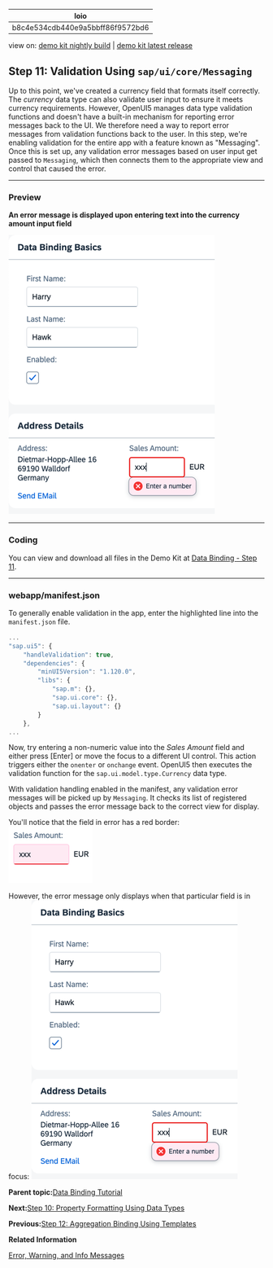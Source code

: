 <!-- loiob8c4e534cdb440e9a5bbff86f9572bd6 -->

| loio |
| -----|
| b8c4e534cdb440e9a5bbff86f9572bd6 |

<div id="loio">

view on: [demo kit nightly build](https://sdk.openui5.org/nightly/#/topic/b8c4e534cdb440e9a5bbff86f9572bd6) | [demo kit latest release](https://sdk.openui5.org/topic/b8c4e534cdb440e9a5bbff86f9572bd6)</div>

## Step 11: Validation Using `sap/ui/core/Messaging`

Up to this point, we've created a currency field that formats itself correctly. The *currency* data type can also validate user input to ensure it meets currency requirements. However, OpenUI5 manages data type validation functions and doesn't have a built-in mechanism for reporting error messages back to the UI. We therefore need a way to report error messages from validation functions back to the user. In this step, we're enabling validation for the entire app with a feature known as "Messaging". Once this is set up, any validation error messages based on user input get passed to `Messaging`, which then connects them to the appropriate view and control that caused the error.

***

### Preview

  
  
**An error message is displayed upon entering text into the currency amount input field**

![The graphic has an explanatory text](images/loioe67207b43d08410e82e74ad57ffbc022_LowRes.png "An error message is displayed upon entering text into the currency amount input field")

***

### Coding

You can view and download all files in the Demo Kit at [Data Binding - Step 11](https://sdk.openui5.org/entity/sap.ui.core.tutorial.databinding/sample/sap.ui.core.tutorial.databinding.11).

***

### webapp/manifest.json

To generally enable validation in the app, enter the highlighted line into the `manifest.json` file.

```js
...
"sap.ui5": {
	"handleValidation": true,
	"dependencies": {
		"minUI5Version": "1.120.0",
		"libs": {
			"sap.m": {},
			"sap.ui.core": {},
			"sap.ui.layout": {}
		}
	},
...
```

Now, try entering a non-numeric value into the *Sales Amount* field and either press [Enter\] or move the focus to a different UI control. This action triggers either the `onenter` or `onchange` event. OpenUI5 then executes the validation function for the `sap.ui.model.type.Currency` data type.

With validation handling enabled in the manifest, any validation error messages will be picked up by `Messaging`. It checks its list of registered objects and passes the error message back to the correct view for display.

You'll notice that the field in error has a red border: ![](images/loio44db88e92bc445b2b00e1b8e53b5ca9a_LowRes.png)

However, the error message only displays when that particular field is in focus: ![](images/loioe67207b43d08410e82e74ad57ffbc022_LowRes.png)

**Parent topic:**[Data Binding Tutorial](Data_Binding_Tutorial_e531093.md "In this tutorial, we explain the concepts of data binding in OpenUI5.")

**Next:**[Step 10: Property Formatting Using Data Types](Step_10_Property_Formatting_Using_Data_Types_9252ee4.md "OpenUI5 offers a set of simple data types, including Boolean, Currency, Date and Float. You can apply these data types to controls to ensure that the value displayed on the screen is formatted correctly. If the field is open for input, this also ensures that the user input meets the requirements of that data type. Let's add a new field called Sales Amount of type Currency.")

**Previous:**[Step 12: Aggregation Binding Using Templates](Step_12_Aggregation_Binding_Using_Templates_97830de.md "Aggregation binding, also known as &quot;list binding&quot;, lets a control bind to a list within the model data. This binding allows relative binding to the list entries by its child controls.")

**Related Information**  


[Error, Warning, and Info Messages](Error_Warning_and_Info_Messages_62b1481.md "OpenUI5 provides a central place for storing and managing info, warning, and error messages.")

